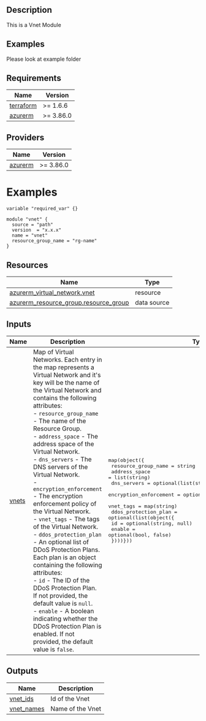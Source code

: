 ## Description
This is a Vnet Module
## Examples
Please look at example folder
## Requirements

| Name | Version |
|------|---------|
| <a name="requirement_terraform"></a> [terraform](#requirement\_terraform) | >= 1.6.6 |
| <a name="requirement_azurerm"></a> [azurerm](#requirement\_azurerm) | >= 3.86.0 |
## Providers

| Name | Version |
|------|---------|
| <a name="provider_azurerm"></a> [azurerm](#provider\_azurerm) | >= 3.86.0 |
# Examples
```hcl
variable "required_var" {}

module "vnet" {
  source = "path"
  version  = "x.x.x"
  name = "vnet"
  resource_group_name = "rg-name"
}
```
## Resources

| Name | Type |
|------|------|
| [azurerm_virtual_network.vnet](https://registry.terraform.io/providers/hashicorp/azurerm/latest/docs/resources/virtual_network) | resource |
| [azurerm_resource_group.resource_group](https://registry.terraform.io/providers/hashicorp/azurerm/latest/docs/data-sources/resource_group) | data source |
## Inputs

| Name | Description | Type | Default | Required |
|------|-------------|------|---------|:--------:|
| <a name="input_vnets"></a> [vnets](#input\_vnets) | Map of Virtual Networks. Each entry in the map represents a Virtual Network and it's key will be the name of the Virtual Network and contains the following attributes:<br>  - `resource_group_name` - The name of the Resource Group.<br>  - `address_space` - The address space of the Virtual Network.<br>  - `dns_servers` - The DNS servers of the Virtual Network.<br>  - `encryption_enforcement` - The encryption enforcement policy of the Virtual Network.<br>  - `vnet_tags` - The tags of the Virtual Network.<br>  - `ddos_protection_plan` - An optional list of DDoS Protection Plans. Each plan is an object containing the following attributes:<br>    - `id` - The ID of the DDoS Protection Plan. If not provided, the default value is `null`.<br>    - `enable` - A boolean indicating whether the DDoS Protection Plan is enabled. If not provided, the default value is `false`. | <pre>map(object({<br>    resource_group_name = string<br>    address_space          = list(string)<br>    dns_servers            = optional(list(string), [])<br>    encryption_enforcement = optional(string, "AllowUnencrypted")<br>    vnet_tags              = map(string)<br>    ddos_protection_plan = optional(list(object({<br>      id     = optional(string, null)<br>      enable = optional(bool, false)<br>    })))}))</pre> | n/a | yes |
## Outputs

| Name | Description |
|------|-------------|
| <a name="output_vnet_ids"></a> [vnet\_ids](#output\_vnet\_ids) | Id of the Vnet |
| <a name="output_vnet_names"></a> [vnet\_names](#output\_vnet\_names) | Name of the Vnet |
